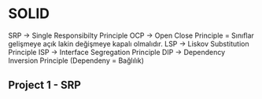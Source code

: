 # SOLID

SRP -> Single Responsibilty Principle
OCP -> Open Close Principle = Sınıflar gelişmeye açık lakin değişmeye kapalı olmalıdır.
LSP -> Liskov Substitution Principle
ISP -> Interface Segregation Principle
DIP -> Dependency Inversion Principle (Dependeny = Bağlılık)

## Project 1 - SRP 
